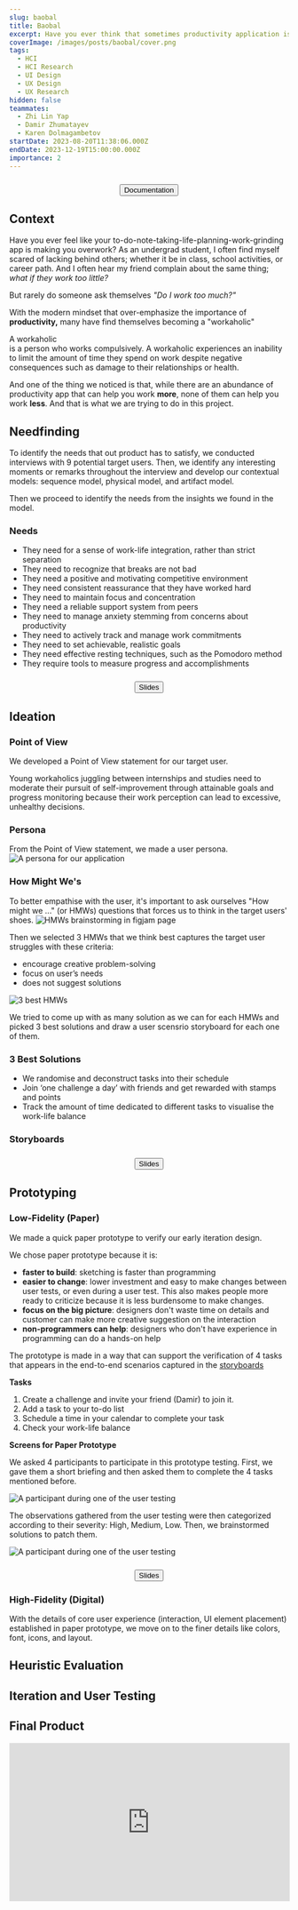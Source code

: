```yaml
---
slug: baobal
title: Baobal
excerpt: Have you ever think that sometimes productivity application is a little bit toxic? Baobal is a productivity app that places more emphasis on work/life balance.
coverImage: /images/posts/baobal/cover.png
tags:
  - HCI
  - HCI Research
  - UI Design
  - UX Design
  - UX Research
hidden: false
teammates:
  - Zhi Lin Yap
  - Damir Zhumatayev
  - Karen Dolmagambetov
startDate: 2023-08-20T11:38:06.000Z
endDate: 2023-12-19T15:00:00.000Z
importance: 2
---
```


<script lang="ts">
  import Callout from "$lib/components/molecules/Callout.svelte";
  import CodeBlock from "$lib/components/molecules/CodeBlock.svelte";
  import Image from "$lib/components/atoms/Image.svelte";
  import TintHighlight from "$lib/components/molecules/TintHighlight.svelte";
  import MarkerHighlight from "$lib/components/molecules/MarkerHighlight.svelte";
  import SparklingHighlight from "$lib/components/molecules/SparklingHighlight.svelte";
  import Button from "$lib/components/atoms/Button.svelte";
  import YoutubeIcon from "$lib/icons/socials/youtube.svelte"; 
  import BlogIcon from "$lib/icons/blog.svelte";
  import SlideIcon from "$lib/icons/slides.svelte";
  import Carousel from "$lib/components/molecules/Carousel.svelte";

  const needfindingImages = [
    {src: "/images/posts/baobal/needfinding-sequence.png", alt: "Sequence Model"},
    {src: "/images/posts/baobal/needfinding-physical.png", alt: "Sequence Model"},
    {src: "/images/posts/baobal/needfinding-artifact.png", alt: "Sequence Model"},
  ]
  const ideationScenariosImages = [
    {src: "/images/posts/baobal/ideation-storyboard1.png", alt: "Storyboard for solution 1"},
    {src: "/images/posts/baobal/ideation-storyboard2.png", alt: "Storyboard for solution 2"},
    {src: "/images/posts/baobal/ideation-storyboard3.png", alt: "Storyboard for solution 3"},
  ]

  const paperPrototypeScreens = [
    {src: "/images/posts/baobal/paperprototype-screen1.png", alt: "Paper Prototype Screen 1"},
    {src: "/images/posts/baobal/paperprototype-screen2.png", alt: "Paper Prototype Screen 2"},
    {src: "/images/posts/baobal/paperprototype-screen3.png", alt: "Paper Prototype Screen 3"},
    {src: "/images/posts/baobal/paperprototype-screen4.png", alt: "Paper Prototype Screen 4"},
    {src: "/images/posts/baobal/paperprototype-screen5.png", alt: "Paper Prototype Screen 5"},
  ]

  const paperPrototypeTentativeSols = [
    {src: "/images/posts/baobal/paperprototype-tentativesol1.png", alt: "Paper Prototype Tentetive Solution 1"},
    {src: "/images/posts/baobal/paperprototype-tentativesol2.png", alt: "Paper Prototype Tentetive Solution 2"},
    {src: "/images/posts/baobal/paperprototype-tentativesol3.png", alt: "Paper Prototype Tentetive Solution 3"},
    {src: "/images/posts/baobal/paperprototype-tentativesol4.png", alt: "Paper Prototype Tentetive Solution 4"},
    {src: "/images/posts/baobal/paperprototype-tentativesol5.png", alt: "Paper Prototype Tentetive Solution 5"},
  ]
</script>

<div class="button_container"> 
  <SparklingHighlight>
      <Button href="https://drive.google.com/file/d/1x7tsklOYHSgqUX5qG54zCxzYMxKm4OY-/view?usp=sharing">
        <BlogIcon slot="icon" />
        Documentation
      </Button>
  </SparklingHighlight>
</div>

## Context

Have you ever feel like your to-do-note-taking-life-planning-work-grinding app is making you overwork? As an undergrad student, I often find myself scared of lacking behind others; whether it be in class, school activities, or career path. And I often hear my friend complain about the same thing; _what if they work too little?_

But rarely do someone ask themselves _"Do I work too much?"_

With the modern mindset that over-emphasize the importance of **productivity,** many have find themselves becoming a "workaholic"

<Callout type="info">
  A workaholic <br> is a person who works compulsively. A workaholic experiences an inability to limit the amount of time they spend on work despite negative consequences such as damage to their relationships or health.
</Callout>

And one of the thing we noticed is that, while there are an abundance of productivity app that can help you work **more**, none of them can help you work **less**. And that is what we are trying to do in this project.

## Needfinding

To identify the needs that out product has to satisfy, we conducted interviews with 9 potential target users. Then, we identify any interesting moments or remarks throughout the interview and develop our contextual models: sequence model, physical model, and artifact model.

<Carousel images={needfindingImages} label="images" withLightbox={true}></Carousel>

Then we proceed to identify the needs from the insights we found in the model.

### Needs

- They need for a sense of work-life integration, rather than strict separation
- They need to recognize that breaks are not bad
- They need a positive and motivating competitive environment
- They need consistent reassurance that they have worked hard
- They need to maintain focus and concentration
- They need a reliable support system from peers
- They need to manage anxiety stemming from concerns about productivity
- They need to actively track and manage work commitments
- They need to set achievable, realistic goals
- They need effective resting techniques, such as the Pomodoro method
- They require tools to measure progress and accomplishments

<div class="button_container"> 
  <Button href="https://drive.google.com/file/d/1yDkNvHZ7Hq9DcPJA49tkmu7zSecXPwtx/view?usp=sharing">
    <SlideIcon slot="icon" />
    Slides
  </Button>
</div>

## Ideation

### Point of View

We developed a Point of View statement for our target user.

<p>
Young workaholics juggling between internships and studies
<MarkerHighlight color="secondary">
need to
</MarkerHighlight>
moderate their pursuit of self-improvement through attainable goals and progress monitoring
<MarkerHighlight color="secondary">
because
</MarkerHighlight>
their work perception can lead to excessive, unhealthy decisions.
</p>

### Persona

From the Point of View statement, we made a user persona.
<Image src="/images/posts/baobal/ideation-persona.png" alt="A persona for our application" withLightbox={true} />

### How Might We's

To better empathise with the user, it's important to ask ourselves "How might we ..." (or HMWs) questions that forces us to think in the target users' shoes.
<Image src="/images/posts/baobal/ideation-HMWs.png" alt="HMWs brainstorming in figjam page" caption={true} withLightbox={true} />

Then we selected 3 HMWs that we think best captures the target user struggles with these criteria:

- encourage creative problem-solving
- focus on user’s needs
- does not suggest solutions

<Image src="/images/posts/baobal/ideation-bestHMWs.png" alt="3 best HMWs" caption={true} withLightbox={true}/>

We tried to come up with as many solution as we can for each HMWs and picked 3 best solutions and draw a user scensrio storyboard for each one of them.

### 3 Best Solutions

- We randomise and deconstruct tasks into their schedule
- Join ‘one challenge a day’ with friends and get rewarded with stamps and points
- Track the amount of time dedicated to different tasks to visualise the work-life balance

### Storyboards

<Carousel images={ideationScenariosImages} label="images" withLightbox={true}></Carousel>

<div class="button_container"> 
  <Button href="https://drive.google.com/file/d/1zFMgVtaQ9DSuMJ0A7S_ZZg-Y1r8RIqJY/view?usp=sharing">
    <SlideIcon slot="icon" />
    Slides
  </Button>
</div>

## Prototyping

### Low-Fidelity (Paper)

We made a quick paper prototype to verify our early iteration design.

We chose paper prototype because it is:

- **faster to build**: sketching is faster than programming
- <b>easier to change</b>: lower investment and easy to make changes between user tests, or even during a user test.
  <MarkerHighlight color="secondary">
  This also makes people more ready to criticize because it is less burdensome to make changes.
  </MarkerHighlight>
- **focus on the big picture**: designers don't waste time on details and customer can make more creative suggestion on the interaction
- **non-programmers can help**: designers who don't have experience in programming can do a hands-on help

The prototype is made in a way that can support the verification of 4 tasks that appears in the end-to-end scenarios captured in the [storyboards](#storyboards)

**Tasks**

1. Create a challenge and invite your friend (Damir) to join it.
2. Add a task to your to-do list
3. Schedule a time in your calendar to complete your task
4. Check your work-life balance

**Screens for Paper Prototype**
<Carousel images={paperPrototypeScreens} label="images" withLightbox={true}></Carousel>

We asked 4 participants to participate in this prototype testing. First, we gave them a short briefing and then asked them to complete the 4 tasks mentioned before.

<Image src="/images/posts/baobal/paperprototype-participant1.png" alt="A participant during one of the user testing" caption={true} withLightbox={true}/>

The observations gathered from the user testing were then categorized according to their severity: High, Medium, Low. Then, we brainstormed solutions to patch them.

<Image src="/images/posts/baobal/paperprototype-observations1.png" alt="A participant during one of the user testing" withLightbox={true}/>

<Carousel images={paperPrototypeTentativeSols} label="images" withLightbox={true}></Carousel>

<div class="button_container"> 
  <Button href="https://drive.google.com/file/d/1J25rmjyzjp4kM8PcLfNM78ENu75vUTrI/view?usp=sharing">
    <SlideIcon slot="icon" />
    Slides
  </Button>
</div>

### High-Fidelity (Digital)

With the details of core user experience (interaction, UI element placement) established in paper prototype, we move on to the finer details like colors, font, icons, and layout.

## Heuristic Evaluation

## Iteration and User Testing

## Final Product

<div class="show-prototype">
  <iframe style="border: 1px solid rgba(0, 0, 0, 0.1);" src="https://embed.figma.com/proto/x2eQnkccqsbfs496fZGNDv/Digital-Prototype-(Old)?page-id=777%3A3246&node-id=777-3254&node-type=canvas&viewport=284%2C216%2C0.07&scaling=scale-down&content-scaling=fixed&starting-point-node-id=777%3A3254&embed-host=share&footer=false" allowfullscreen ></iframe>
</div>

<style lang="scss">
  .drawing_container {
    width: 100%;
    display: grid;
    align-items: end;
    grid-template-columns: 1fr 1fr;
    grid-gap: 10px;
  }

  .phone_and_description {
    width: 100%;
    display: grid;
    align-items: center;
    grid-template-columns: 1fr 1fr;
    grid-gap: 30px;

    @media (max-width: 1000px) {
			grid-template-columns: 1fr;
			justify-items: center;
			gap: 20px;
    }
  }

  .show-prototype iframe {
    width: 100%;
    aspect-ratio: 16/9;
  }

  .show-prototype {
    width: 100%;
    height: auto;
    margin-top: 1rem;
  }
  
  .button_container {
      display: flex;
      align-items: center;
      justify-content: center;
      margin-top: 1.5rem;
      gap: 10px;
      width: 100%;
  }

</style>
